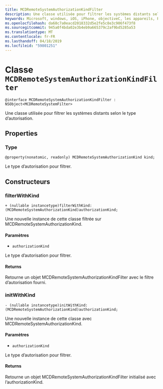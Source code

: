 ```yaml
---
title: MCDRemoteSystemAuthorizationKindFilter
description: Une classe utilisée pour filtrer les systèmes distants selon le type d’autorisation.
keywords: Microsoft, windows, iOS, iPhone, objectiveC, les appareils, Project Rome connectés
ms.openlocfilehash: da68c7a0eacd2018332d5e2fe5c8e3c906f473f8
ms.sourcegitcommit: 945a0f4bda02e3b4eb9a665379c2af9bd5285a53
ms.translationtype: MT
ms.contentlocale: fr-FR
ms.lasthandoff: 04/18/2019
ms.locfileid: "59801251"
---
```

# <a name="class-mcdremotesystemauthorizationkindfilter"></a>Classe `MCDRemoteSystemAuthorizationKindFilter` 

```
@interface MCDRemoteSystemAuthorizationKindFilter : NSObject<MCDRemoteSystemFilter>
```  

Une classe utilisée pour filtrer les systèmes distants selon le type d’autorisation.

## <a name="properties"></a>Properties

### <a name="kind"></a>Type
`@property(nonatomic, readonly) MCDRemoteSystemAuthorizationKind kind;`

Le type d’autorisation pour filtrer.

## <a name="constructors"></a>Constructeurs

### <a name="filterwithkind"></a>filterWithKind
`+ (nullable instancetype)filterWithKind:(MCDRemoteSystemAuthorizationKind)authorizationKind;`

Une nouvelle instance de cette classe filtrée sur MCDRemoteSystemAuthorizationKind.

#### <a name="parameters"></a>Paramètres 
* `authorizationKind` 

Le type d’autorisation pour filtrer.

#### <a name="returns"></a>Returns
Retourne un objet MCDRemoteSystemAuthorizationKindFilter avec le filtre d’autorisation fourni.

### <a name="initwithkind"></a>initWithKind
`- (nullable instancetype)initWithKind:(MCDRemoteSystemAuthorizationKind)authorizationKind;`

Une nouvelle instance de cette classe avec MCDRemoteSystemAuthorizationKind.

#### <a name="parameters"></a>Paramètres 
* `authorizationKind` 

Le type d’autorisation pour filtrer.

#### <a name="returns"></a>Returns
Retourne un objet MCDRemoteSystemAuthorizationKindFilter initialisé avec l’authorizationKind.